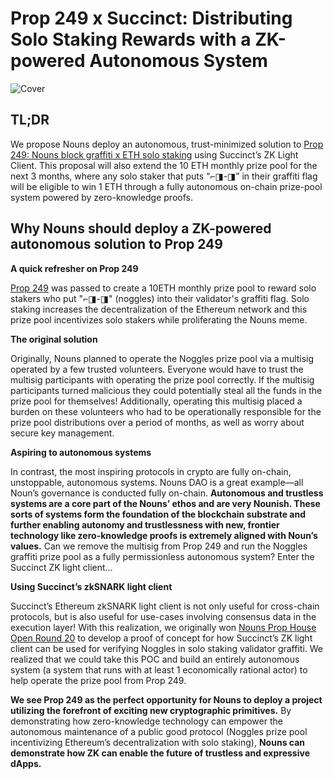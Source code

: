 # Prop 249 x Succinct: Distributing Solo Staking Rewards with a ZK-powered Autonomous System

![Cover](https://i.imgur.com/s5WMDWq.png)

## **TL;DR**

We propose Nouns deploy an autonomous, trust-minimized solution to [Prop 249: Nouns block graffiti x ETH solo staking](https://nouns.wtf/vote/249) using Succinct’s ZK Light Client. This proposal will also extend the 10 ETH monthly prize pool for the next 3 months, where any solo staker that puts “⌐◨-◨” in their graffiti flag will be eligible to win 1 ETH through a fully autonomous on-chain prize-pool system powered by zero-knowledge proofs.

## Why Nouns should deploy a ZK-powered autonomous solution to Prop 249

**A quick refresher on Prop 249**

[Prop 249](https://nouns.wtf/vote/249) was passed to create a 10ETH monthly prize pool to reward solo stakers who put "⌐◨-◨" (noggles) into their validator's graffiti flag. Solo staking increases the decentralization of the Ethereum network and this prize pool incentivizes solo stakers while proliferating the Nouns meme.

**The original solution**

Originally, Nouns planned to operate the Noggles prize pool via a multisig operated by a few trusted volunteers. Everyone would have to trust the multisig participants with operating the prize pool correctly. If the multisig participants turned malicious they could potentially steal all the funds in the prize pool for themselves! Additionally, operating this multisig placed a burden on these volunteers who had to be operationally responsible for the prize pool distributions over a period of months, as well as worry about secure key management.

**Aspiring to autonomous systems**

In contrast, the most inspiring protocols in crypto are fully on-chain, unstoppable, autonomous systems. Nouns DAO is a great example—all Noun’s governance is conducted fully on-chain. **Autonomous and trustless systems are a core part of the Nouns’ ethos and are very Nounish. These sorts of systems form the foundation of the blockchain substrate and further enabling autonomy and trustlessness with new, frontier technology like zero-knowledge proofs is extremely aligned with Noun’s values.** Can we remove the multisig from Prop 249 and run the Noggles graffiti prize pool as a fully permissionless autonomous system? Enter the Succinct ZK light client…

**Using Succinct’s zkSNARK light client** 

Succinct’s Ethereum zkSNARK light client is not only useful for cross-chain protocols, but is also useful for use-cases involving consensus data in the execution layer! With this realization, we originally won [Nouns Prop House Open Round 20](https://prop.house/nouns/open-round-20/6036) to develop a proof of concept for how Succinct’s ZK light client can be used for verifying Noggles in solo staking validator graffiti. We realized that we could take this POC and build an entirely autonomous system (a system that runs with at least 1 economically rational actor) to help operate the prize pool from Prop 249.

**We see Prop 249 as the perfect opportunity for Nouns to deploy a project utilizing the forefront of exciting new cryptographic primitives.** By demonstrating how zero-knowledge technology can empower the autonomous maintenance of a public good protocol (Noggles prize pool incentivizing Ethereum’s decentralization with solo staking), **Nouns can demonstrate how ZK can enable the future of trustless and expressive dApps.**
